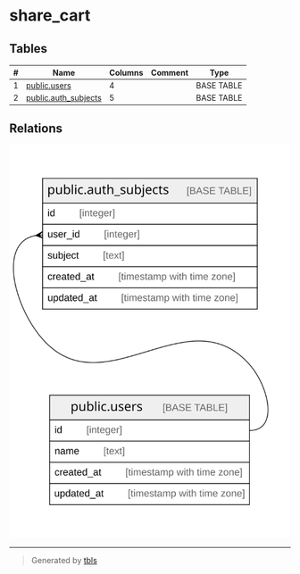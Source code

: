 # share_cart

## Tables

| # | Name                                            | Columns | Comment | Type       |
| - | ----------------------------------------------- | ------- | ------- | ---------- |
| 1 | [public.users](public.users.md)                 | 4       |         | BASE TABLE |
| 2 | [public.auth_subjects](public.auth_subjects.md) | 5       |         | BASE TABLE |

## Relations

![er](schema.svg)

---

> Generated by [tbls](https://github.com/k1LoW/tbls)

